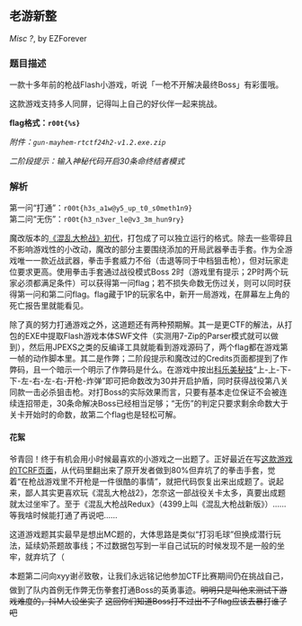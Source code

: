 ## 老游新整

*Misc ?*, by EZForever

### 题目描述

一款十多年前的枪战Flash小游戏，听说「一枪不开解决最终Boss」有彩蛋哦。

这款游戏支持多人同屏，记得叫上自己的好伙伴一起来挑战。

**flag格式：`r00t{%s}`**

*附件：`gun-mayhem-rtctf24h2-v1.2.exe.zip`*

*二阶段提示：输入神秘代码开启30条命终结者模式*

### 解析

第一问“打通”：`r00t{h3s_a1w@y5_up_t0_s0meth1n9}`  
第二问“无伤”：`r00t{h3_n3ver_le@v3_3m_hun9ry}`

魔改版本的[《混乱大枪战》初代](https://www.4399.com/flash/58793.htm)，打包成了可以独立运行的格式。除去一些零碎且不影响游戏性的小改动，魔改的部分主要围绕添加的开局武器拳击手套。作为全游戏唯一一款近战武器，拳击手套威力不俗（击退等同于中档狙击枪），但对玩家走位要求更高。使用拳击手套通过战役模式Boss 2时（游戏里有提示；2P时两个玩家必须都满足条件）可以获得第一问flag；若不损失命数无伤过关，则可以同时获得第一问和第二问flag。flag藏于1P的玩家名中，新开一局游戏，在屏幕左上角的死亡报告里就能看见。

除了真的努力打通游戏之外，这道题还有两种预期解。其一是更CTF的解法，从打包的EXE中提取Flash游戏本体SWF文件（实测用7-Zip的Parser模式就可以做到），然后用JPEXS之类的反编译工具就能看到游戏源码了，两个flag都在游戏第一帧的动作脚本里。其二是作弊；二阶段提示和魔改过的Credits页面都提到了作弊码，且一个暗示一个明示了作弊码是什么。在游戏中按出[科乐美秘技](https://baike.baidu.com/item/%E7%A7%91%E4%B9%90%E7%BE%8E%E7%A7%98%E6%8A%80/204021)“上-上-下-下-左-右-左-右-开枪-炸弹”即可把命数改为30并开启护盾，同时获得战役第八关同款一击必杀狙击枪。对打Boss的实际效果而言，只要有基本走位保证不会被连续连招带走，30条命解决Boss已经相当足够；“无伤”的判定只要求剩余命数大于关卡开始时的命数，故第二个flag也是轻松可解。

#### 花絮

爷青回！终于有机会用小时候最喜欢的小游戏之一出题了。正好最近在写[这款游戏的TCRF页面](https://tcrf.net/Gun_Mayhem)，从代码里翻出来了原开发者做到80%但弃坑了的拳击手套，觉着“在枪战游戏里不开枪是一件很酷的事情”，就把代码恢复出来出成题了。说起来，鄙人其实更喜欢玩《混乱大枪战2》，怎奈这一部战役关卡太多，真要出成题就太过坐牢了。至于《混乱大枪战Redux》（4399上叫《混乱大枪战新版》）……等我啥时候能打通了再说吧……

这道游戏题其实最早是想出MC题的，大体思路是类似“打羽毛球”但换成潜行玩法，延续奶茶题故事线；不过数据包写到一半自己试玩的时候发现不是一般的坐牢，就弃坑了（

本题第二问向xyy谢✌致敬，让我们永远铭记他参加CTF比赛期间仍在挑战自己，做到了队内首例无作弊无伤拳套打通Boss的英勇事迹。~~明明只是叫他来测试下游戏难度的，抖M人设坐实了~~ ~~这回你们知道Boss打不过出不了flag应该去暴打谁了吧~~
